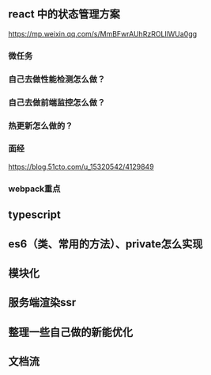 ## react 中的状态管理方案

https://mp.weixin.qq.com/s/MmBFwrAUhRzROLllWUa0gg

### 微任务

### 自己去做性能检测怎么做？

### 自己去做前端监控怎么做？

### 热更新怎么做的？

### 面经

https://blog.51cto.com/u_15320542/4129849

### webpack重点

## typescript

## es6（类、常用的方法）、private怎么实现

## 模块化

## 服务端渲染ssr

## 整理一些自己做的新能优化

## 文档流